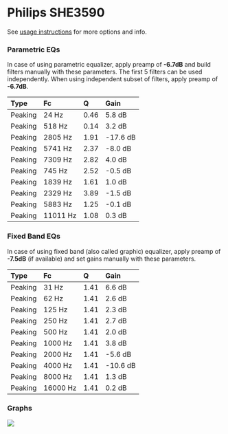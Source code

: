 # Philips SHE3590
See [usage instructions](https://github.com/jaakkopasanen/AutoEq#usage) for more options and info.

### Parametric EQs
In case of using parametric equalizer, apply preamp of **-6.7dB** and build filters manually
with these parameters. The first 5 filters can be used independently.
When using independent subset of filters, apply preamp of **-6.7dB**.

| Type    | Fc       |    Q | Gain     |
|:--------|:---------|:-----|:---------|
| Peaking | 24 Hz    | 0.46 | 5.8 dB   |
| Peaking | 518 Hz   | 0.14 | 3.2 dB   |
| Peaking | 2805 Hz  | 1.91 | -17.6 dB |
| Peaking | 5741 Hz  | 2.37 | -8.0 dB  |
| Peaking | 7309 Hz  | 2.82 | 4.0 dB   |
| Peaking | 745 Hz   | 2.52 | -0.5 dB  |
| Peaking | 1839 Hz  | 1.61 | 1.0 dB   |
| Peaking | 2329 Hz  | 3.89 | -1.5 dB  |
| Peaking | 5883 Hz  | 1.25 | -0.1 dB  |
| Peaking | 11011 Hz | 1.08 | 0.3 dB   |

### Fixed Band EQs
In case of using fixed band (also called graphic) equalizer, apply preamp of **-7.5dB**
(if available) and set gains manually with these parameters.

| Type    | Fc       |    Q | Gain     |
|:--------|:---------|:-----|:---------|
| Peaking | 31 Hz    | 1.41 | 6.6 dB   |
| Peaking | 62 Hz    | 1.41 | 2.6 dB   |
| Peaking | 125 Hz   | 1.41 | 2.3 dB   |
| Peaking | 250 Hz   | 1.41 | 2.7 dB   |
| Peaking | 500 Hz   | 1.41 | 2.0 dB   |
| Peaking | 1000 Hz  | 1.41 | 3.8 dB   |
| Peaking | 2000 Hz  | 1.41 | -5.6 dB  |
| Peaking | 4000 Hz  | 1.41 | -10.6 dB |
| Peaking | 8000 Hz  | 1.41 | 1.3 dB   |
| Peaking | 16000 Hz | 1.41 | 0.2 dB   |

### Graphs
![](https://raw.githubusercontent.com/jaakkopasanen/AutoEq/master/results/referenceaudioanalyzer/zero/Philips%20SHE3590/Philips%20SHE3590.png)